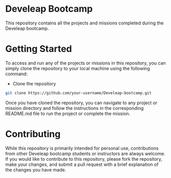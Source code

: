 # Develeap Bootcamp

This repository contains all the projects and missions completed during the Develeap bootcamp.


# Getting Started
To access and run any of the projects or missions in this repository, you can simply clone the repository to your local machine using the following command:

- Clone the repository
```bash
git clone https://github.com/your-username/Develeap-bootcamp.git
```

Once you have cloned the repository, you can navigate to any project or mission directory and follow the instructions in the corresponding README.md file to run the project or complete the mission.

# Contributing
While this repository is primarily intended for personal use, contributions from other Develeap bootcamp students or instructors are always welcome. If you would like to contribute to this repository, please fork the repository, make your changes, and submit a pull request with a brief explanation of the changes you have made.


